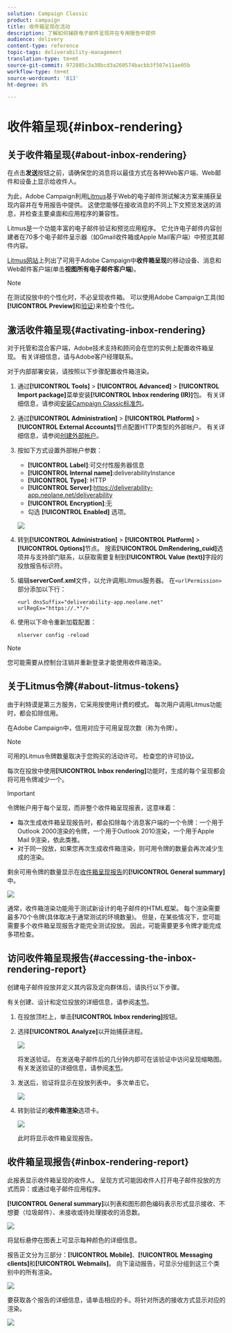 ```yaml
---
solution: Campaign Classic
product: campaign
title: 收件箱呈现在活动
description: 了解如何捕获电子邮件呈现并在专用报告中提供
audience: delivery
content-type: reference
topic-tags: deliverability-management
translation-type: tm+mt
source-git-commit: 972885c3a38bcd3a260574bacbb3f507e11ae05b
workflow-type: tm+mt
source-wordcount: '813'
ht-degree: 8%

---
```



# 收件箱呈现{#inbox-rendering}

## 关于收件箱呈现{#about-inbox-rendering}

在点击&#x200B;**发送**&#x200B;按钮之前，请确保您的消息将以最佳方式在各种Web客户端、Web邮件和设备上显示给收件人。

为此，Adobe Campaign利用[Litmus](https://litmus.com/email-testing)基于Web的电子邮件测试解决方案来捕获呈现内容并在专用报告中提供。 这使您能够在接收消息的不同上下文预览发送的消息，并检查主要桌面和应用程序的兼容性。

Litmus是一个功能丰富的电子邮件验证和预览应用程序。 它允许电子邮件内容创建者在70多个电子邮件呈示器（如Gmail收件箱或Apple Mail客户端）中预览其邮件内容。

[Litmus网站](https://litmus.com/email-testing)上列出了可用于Adobe Campaign中&#x200B;**收件箱呈现**&#x200B;的移动设备、消息和Web邮件客户端(单击&#x200B;**视图所有电子邮件客户端**)。

>[!NOTE]
>
>在测试投放中的个性化时，不必呈现收件箱。 可以使用Adobe Campaign工具(如&#x200B;**[!UICONTROL Preview]**&#x200B;和[验证](../../delivery/using/steps-validating-the-delivery.md#sending-a-proof))来检查个性化。

## 激活收件箱呈现{#activating-inbox-rendering}

对于托管和混合客户端，Adobe技术支持和顾问会在您的实例上配置收件箱呈现。 有关详细信息，请与Adobe客户经理联系。

对于内部部署安装，请按照以下步骤配置收件箱渲染。

1. 通过&#x200B;**[!UICONTROL Tools]** > **[!UICONTROL Advanced]** > **[!UICONTROL Import package]**&#x200B;菜单安装&#x200B;**[!UICONTROL Inbox rendering (IR)]**&#x200B;包。 有关详细信息，请参阅[安装Campaign Classic标准包](../../installation/using/installing-campaign-standard-packages.md)。
1. 通过&#x200B;**[!UICONTROL Administration]** > **[!UICONTROL Platform]** > **[!UICONTROL External Accounts]**&#x200B;节点配置HTTP类型的外部帐户。 有关详细信息，请参阅[创建外部帐户](../../installation/using/external-accounts.md#creating-an-external-account)。
1. 按如下方式设置外部帐户参数：
   * **[!UICONTROL Label]**:可交付性服务器信息
   * **[!UICONTROL Internal name]**:deliverabilityInstance
   * **[!UICONTROL Type]**: HTTP
   * **[!UICONTROL Server]**:https://deliverability-app.neolane.net/deliverability
   * **[!UICONTROL Encryption]**:无
   * 勾选 **[!UICONTROL Enabled]** 选项。

   ![](assets/s_tn_inbox_rendering_external-account.png)

1. 转到&#x200B;**[!UICONTROL Administration]** > **[!UICONTROL Platform]** > **[!UICONTROL Options]**&#x200B;节点。 搜索&#x200B;**[!UICONTROL DmRendering_cuid]**&#x200B;选项并与支持部门联系，以获取需要复制到&#x200B;**[!UICONTROL Value (text)]**&#x200B;字段的投放报告标识符。
1. 编辑&#x200B;**serverConf.xml**&#x200B;文件，以允许调用Litmus服务器。 在`<urlPermission>`部分添加以下行：

   ```
   <url dnsSuffix="deliverability-app.neolane.net" urlRegEx="https://.*"/>
   ```

1. 使用以下命令重新加载配置：

   ```
   nlserver config -reload
   ```

>[!NOTE]
>
>您可能需要从控制台注销并重新登录才能使用收件箱渲染。

## 关于Litmus令牌{#about-litmus-tokens}

由于利特谟是第三方服务，它采用按使用计费的模式。 每次用户调用Litmus功能时，都会扣除信用。

在Adobe Campaign中，信用对应于可用呈现次数（称为令牌）。

>[!NOTE]
>
>可用的Litmus令牌数量取决于您购买的活动许可。 检查您的许可协议。

每次在投放中使用&#x200B;**[!UICONTROL Inbox rendering]**&#x200B;功能时，生成的每个呈现都会将可用令牌减少一个。

>[!IMPORTANT]
>
>令牌帐户用于每个呈现，而非整个收件箱呈现报表，这意味着：
>
>* 每次生成收件箱呈现报告时，都会扣除每个消息客户端的一个令牌：一个用于Outlook 2000渲染的令牌，一个用于Outlook 2010渲染，一个用于Apple Mail 9渲染，依此类推。
>* 对于同一投放，如果您再次生成收件箱渲染，则可用令牌的数量会再次减少生成的渲染。
>



剩余可用令牌的数量显示在[收件箱呈现报告](#inbox-rendering-report)的&#x200B;**[!UICONTROL General summary]**&#x200B;中。

![](assets/s_tn_inbox_rendering_tokens.png)

通常，收件箱渲染功能用于测试新设计的电子邮件的HTML框架。 每个渲染需要最多70个令牌(具体取决于通常测试的环境数量)。 但是，在某些情况下，您可能需要多个收件箱呈现报告才能完全测试投放。 因此，可能需要更多令牌才能完成多项检查。

## 访问收件箱呈现报告{#accessing-the-inbox-rendering-report}

创建电子邮件投放并定义其内容及定向群体后，请执行以下步骤。

有关创建、设计和定位投放的详细信息，请参阅[本节](../../delivery/using/about-email-channel.md)。

1. 在投放顶栏上，单击&#x200B;**[!UICONTROL Inbox rendering]**&#x200B;按钮。
1. 选择&#x200B;**[!UICONTROL Analyze]**&#x200B;以开始捕获进程。

   ![](assets/s_tn_inbox_rendering_button.png)

   将发送验证。 在发送电子邮件后的几分钟内即可在该验证中访问呈现缩略图。 有关发送验证的详细信息，请参阅[本节](../../delivery/using/steps-validating-the-delivery.md#sending-a-proof)。

1. 发送后，验证将显示在投放列表中。 多次单击它。

   ![](assets/s_tn_inbox_rendering_delivery_list.png)

1. 转到验证的&#x200B;**收件箱渲染**&#x200B;选项卡。

   ![](assets/s_tn_inbox_rendering_tab.png)

   此时将显示收件箱呈现报告。

## 收件箱呈现报告{#inbox-rendering-report}

此报表显示收件箱呈现的收件人。 呈现方式可能因收件人打开电子邮件投放的方式而异：或通过电子邮件应用程序。

**[!UICONTROL General summary]**&#x200B;以列表和图形颜色编码表示形式显示接收、不想要（垃圾邮件）、未接收或待处理接收的消息数。

![](assets/s_tn_inbox_rendering_summary.png)

将鼠标悬停在图表上可显示每种颜色的详细信息。

报告正文分为三部分：**[!UICONTROL Mobile]**、**[!UICONTROL Messaging clients]**&#x200B;和&#x200B;**[!UICONTROL Webmails]**。 向下滚动报告，可显示分组到这三个类别中的所有渲染。

![](assets/s_tn_inbox_rendering_report.png)

要获取各个报告的详细信息，请单击相应的卡。将针对所选的接收方式显示对应的渲染。

![](assets/s_tn_inbox_rendering_example.png)
